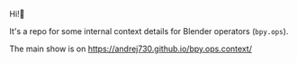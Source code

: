 Hi!👋

It's a repo for some internal context details for Blender operators (`bpy.ops`).

The main show is on https://andrej730.github.io/bpy.ops.context/